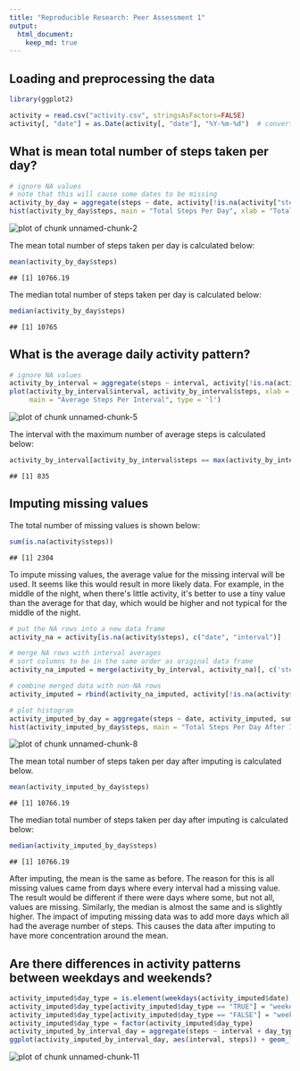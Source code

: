 ```yaml
---
title: "Reproducible Research: Peer Assessment 1"
output: 
  html_document:
    keep_md: true
---
```



## Loading and preprocessing the data

```r
library(ggplot2)

activity = read.csv("activity.csv", stringsAsFactors=FALSE)
activity[, "date"] = as.Date(activity[, "date"], "%Y-%m-%d")  # convert to date format
```


## What is mean total number of steps taken per day?

```r
# ignore NA values
# note that this will cause some dates to be missing
activity_by_day = aggregate(steps ~ date, activity[!is.na(activity["steps"]), ], sum)
hist(activity_by_day$steps, main = "Total Steps Per Day", xlab = "Total Steps Per Day", freq = TRUE, breaks = 10)
```

![plot of chunk unnamed-chunk-2](figure/unnamed-chunk-2-1.png) 

The mean total number of steps taken per day is calculated below:

```r
mean(activity_by_day$steps)
```

```
## [1] 10766.19
```

The median total number of steps taken per day is calculated below:

```r
median(activity_by_day$steps)
```

```
## [1] 10765
```


## What is the average daily activity pattern?

```r
# ignore NA values
activity_by_interval = aggregate(steps ~ interval, activity[!is.na(activity["steps"]), ], mean)
plot(activity_by_interval$interval, activity_by_interval$steps, xlab = "Interval", ylab = "Average Steps",
     main = "Average Steps Per Interval", type = 'l')
```

![plot of chunk unnamed-chunk-5](figure/unnamed-chunk-5-1.png) 

The interval with the maximum number of average steps is calculated below:

```r
activity_by_interval[activity_by_interval$steps == max(activity_by_interval$steps), ]$interval
```

```
## [1] 835
```


## Imputing missing values

The total number of missing values is shown below:

```r
sum(is.na(activity$steps))
```

```
## [1] 2304
```

To impute missing values, the average value for the missing interval will be used.  It seems like this would result in more likely data.  For example, in the
middle of the night, when there's little activity, it's better to use a tiny value than the average for that day, which would be higher and not typical for
the middle of the night.


```r
# put the NA rows into a new data frame
activity_na = activity[is.na(activity$steps), c("date", "interval")]

# merge NA rows with interval averages
# sort columns to be in the same order as original data frame
activity_na_imputed = merge(activity_by_interval, activity_na)[, c('steps','date','interval')]

# combine merged data with non-NA rows
activity_imputed = rbind(activity_na_imputed, activity[!is.na(activity$steps), ])

# plot histogram
activity_imputed_by_day = aggregate(steps ~ date, activity_imputed, sum)
hist(activity_imputed_by_day$steps, main = "Total Steps Per Day After Imputing", xlab = "Total Steps Per Day", freq = TRUE, breaks = 10)
```

![plot of chunk unnamed-chunk-8](figure/unnamed-chunk-8-1.png) 

The mean total number of steps taken per day after imputing is calculated below.  

```r
mean(activity_imputed_by_day$steps)
```

```
## [1] 10766.19
```

The median total number of steps taken per day after imputing is calculated below:

```r
median(activity_imputed_by_day$steps)
```

```
## [1] 10766.19
```

After imputing, the mean is the same as before.  The reason for this is all missing values came from days where every interval had a missing value.  The result would be different if there were days where some, but not all, values are missing.  Similarly, the median is almost the same and is slightly higher.  The impact of imputing
missing data was to add more days which all had the average number of steps.  This causes the data after imputing to have more concentration around the mean.


## Are there differences in activity patterns between weekdays and weekends?


```r
activity_imputed$day_type = is.element(weekdays(activity_imputed$date), c('Saturday', 'Sunday'))
activity_imputed$day_type[activity_imputed$day_type == "TRUE"] = "weekend"
activity_imputed$day_type[activity_imputed$day_type == "FALSE"] = "weekday"
activity_imputed$day_type = factor(activity_imputed$day_type)
activity_imputed_by_interval_day = aggregate(steps ~ interval + day_type, activity_imputed, mean)
ggplot(activity_imputed_by_interval_day, aes(interval, steps)) + geom_line() + facet_wrap(~day_type, ncol=1)
```

![plot of chunk unnamed-chunk-11](figure/unnamed-chunk-11-1.png) 
